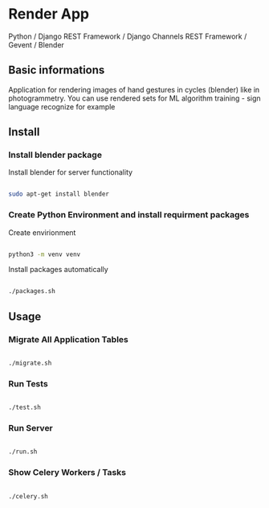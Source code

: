 # Render App
Python / Django REST Framework / Django Channels REST Framework / Gevent / Blender

## Basic informations

Application for rendering images of hand gestures in cycles (blender) like in photogrammetry. You can use rendered sets for ML algorithm training - sign language recognize for example

## Install

### Install blender package

Install blender for server functionality

```bash

sudo apt-get install blender

```

### Create Python Environment and install requirment packages

Create envirionment

```bash

python3 -m venv venv

```

Install packages automatically

```bash

./packages.sh

```

## Usage

### Migrate All Application Tables

```bash

./migrate.sh

```

### Run Tests

```bash

./test.sh

```

### Run Server

```bash

./run.sh

```

### Show Celery Workers / Tasks

```bash

./celery.sh

```